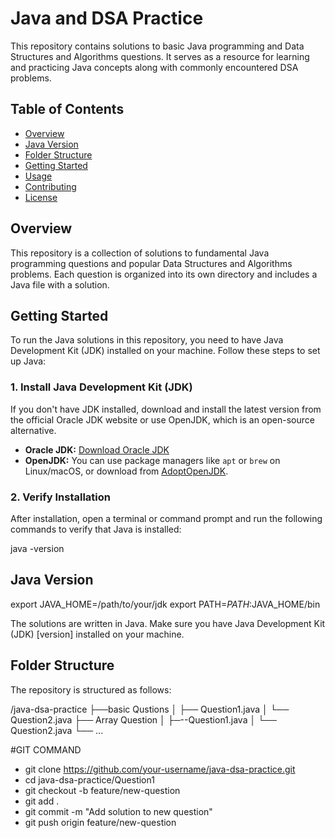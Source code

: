 # Java and DSA Practice

This repository contains solutions to basic Java programming and Data Structures and Algorithms questions. It serves as a resource for learning and practicing Java concepts along with commonly encountered DSA problems.

## Table of Contents

- [Overview](#overview)
- [Java Version](#java-version)
- [Folder Structure](#folder-structure)
- [Getting Started](#getting-started)
- [Usage](#usage)
- [Contributing](#contributing)
- [License](#license)

## Overview

This repository is a collection of solutions to fundamental Java programming questions and popular Data Structures and Algorithms problems. Each question is organized into its own directory and includes a Java file with a solution.

## Getting Started

To run the Java solutions in this repository, you need to have Java Development Kit (JDK) installed on your machine. Follow these steps to set up Java:

### 1. Install Java Development Kit (JDK)

If you don't have JDK installed, download and install the latest version from the official Oracle JDK website or use OpenJDK, which is an open-source alternative.

- **Oracle JDK:** [Download Oracle JDK](https://www.oracle.com/java/technologies/javase-downloads.html)
- **OpenJDK:** You can use package managers like `apt` or `brew` on Linux/macOS, or download from [AdoptOpenJDK](https://adoptopenjdk.net/).

### 2. Verify Installation

After installation, open a terminal or command prompt and run the following commands to verify that Java is installed:

java -version

## Java Version
export JAVA_HOME=/path/to/your/jdk
export PATH=$PATH:$JAVA_HOME/bin

The solutions are written in Java. Make sure you have Java Development Kit (JDK) [version] installed on your machine.

## Folder Structure

The repository is structured as follows:

/java-dsa-practice
├──basic Qustions
│ ├── Question1.java
│ └── Question2.java
├── Array Question
│ ├─--Question1.java
│ └── Question2.java
└── ...

#GIT COMMAND
- git clone https://github.com/your-username/java-dsa-practice.git
- cd java-dsa-practice/Question1
- git checkout -b feature/new-question
- git add .
- git commit -m "Add solution to new question"
- git push origin feature/new-question
